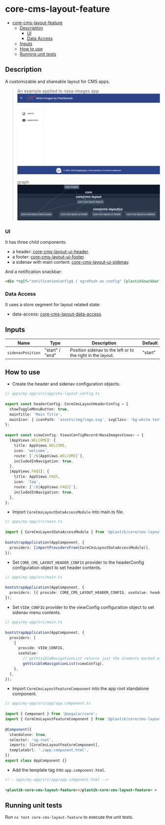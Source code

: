 # core-cms-layout-feature

- [core-cms-layout-feature](#core-cms-layout-feature)
  - [Description](#description)
    - [UI](#ui)
    - [Data Access](#data-access)
  - [Inputs](#inputs)
  - [How to use](#how-to-use)
  - [Running unit tests](#running-unit-tests)

## Description

A customizable and shareable layout for CMS apps.

> An example applied to nasa-images app
> ![core-cms-layout-feature-ui](core-cms-layout-ui.png)
>
> graph
> ![core-cms-layout-feature-graph](core-cms-layout-feature.png)

### UI

It has three child components:

- a header: [core-cms-layout-ui-header](../../cms-layout/ui/header/README.md).
- a footer: [core-cms-layout-ui-footer](../../cms-layout/ui/footer/README.md).
- a sidenav with main content: [core-cms-layout-ui-sidenav](../../cms-layout/ui/sidenav/README.md).

And a notification snackbar:

```html
<div *ngIf="notificationConfig$ | ngrxPush as config" [plastikSnackbar]="config" (sendDismiss)="onNotificationDismiss()"></div>
```

### Data Access

It uses a store segment for layout related state:

- data-access: [core-cms-layout-data-access](../../cms-layout/data-access/README.md).

## Inputs

| Name              | Type            | Description                                                 | Default |
| ----------------- | --------------- | ----------------------------------------------------------- | ------- |
| `sidenavPosition` | "start" / "end" | Position sidenav to the left or to the right in the layout. | "start" |

## How to use

- Create the header and sidenav configuration objects.

```typescript
// apps/my-app/src/app/cms-layout-config.ts

export const headerConfig: CoreCmsLayoutHeaderConfig = {
  showToggleMenuButton: true,
  mainTitle: 'Main Title',
  mainIcon: { iconPath: 'assets/img/logo.svg', svgClass: 'bg-white text-black w-[80px]' },
};

export const viewConfig: ViewsConfigRecord<NasaImagesViews> = {
  [AppViews.WELCOME]: {
    title: AppViews.WELCOME,
    icon: 'welcome',
    route: [`/${AppViews.WELCOME}`],
    includedInNavigation: true,
  },
  [AppViews.FAQS]: {
    title: AppViews.FAQS,
    icon: 'faq',
    route: [`/${AppViews.FAQS}`],
    includedInNavigation: true,
  },
};
```

- Import `CoreCmsLayoutDataAccessModule` into main.ts file.

```typescript
// apps/my-app/src/main.ts

import { CoreCmsLayoutDataAccessModule } from '@plastik/core/cms-layout/data-access';

bootstrapApplication(AppComponent, {
  providers: [importProvidersFrom(CoreCmsLayoutDataAccessModule)],
});
```

- Set `CORE_CMS_LAYOUT_HEADER_CONFIG` provider to the headerConfig configuration object to set header contents.

```typescript
// apps/my-app/src/main.ts

bootstrapApplication(AppComponent, {
  providers: [{ provide: CORE_CMS_LAYOUT_HEADER_CONFIG, useValue: headerConfig }],
});
```

- Set `VIEW_CONFIG` provider to the viewConfig configuration object to set sidenav menu contents.

```typescript
// apps/my-app/src/main.ts

bootstrapApplication(AppComponent, {
  providers: [
    {
      provide: VIEW_CONFIG,
      useValue:
        // getVisibleNavigationList returns just the elements marked as `includedInNavigation = true` in viewConfig.
        getVisibleNavigationList(viewConfig),
    },
  ],
});
```

- Import `CoreCmsLayoutFeatureComponent` into the app root standalone component.

```typescript
// apps/my-app/src/app/app.component.ts

import { Component } from '@angular/core';
import { CoreCmsLayoutFeatureComponent } from '@plastik/core/cms-layout';

@Component({
  standalone: true,
  selector: 'ng-root',
  imports: [CoreCmsLayoutFeatureComponent],
  templateUrl: './app.component.html',
})
export class AppComponent {}
```

- Add the template tag into `app.component.html`.

```html
<!-- apps/my-app/src/app/app.component.html -->

<plastik-core-cms-layout-feature></plastik-core-cms-layout-feature> >
```

## Running unit tests

Run `nx test core-cms-layout-feature` to execute the unit tests.
